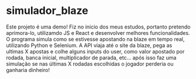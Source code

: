 # simulador_blaze
Este projeto é uma demo! Fiz no inicio dos meus estudos, portanto pretendo aprimora-lo, utilizamdo JS e React e desenvolver melhores funcionalidades.
 O programa simula como se estivesse apostando na blaze em tempo real, utilizando Python e Selenium. A API viaja até o site da blaze, pega as ultimas X apostas e colhe alguns inputs do user, como 
 valor apostado por rodada, banca inicial, multiplicador de parada, etc... após isso faz uma simulação se nas últimas X rodadas escolhidas o jogador perderia ou ganharia dinheiro!

 
